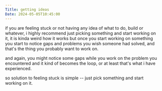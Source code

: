 ```yaml
---
Title: getting ideas
Date: 2024-05-05T10:45:00
---
```

if you are feeling stuck or not having any idea of what to do, build or whatever, i highly recommend just picking something and start working on it, it is kinda weird how it works but once you start working on something you start to notice gaps and problems you wish someone had solved, and that's the thing you probably want to work on.

and again, you might notice some gaps while you work on the problem you encountered and it kind of becomes the loop, or at least that's what i have experienced.

so solution to feeling stuck is simple -- just pick something and start working on it.